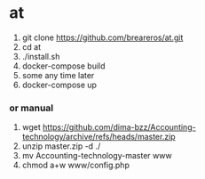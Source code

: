 # at


1. git clone https://github.com/breareros/at.git
2. cd at
3. ./install.sh
4. docker-compose build 
5. some any time later
6. docker-compose up 


### or manual 
1. wget https://github.com/dima-bzz/Accounting-technology/archive/refs/heads/master.zip
2. unzip master.zip -d ./
3. mv Accounting-technology-master www
4. chmod a+w www/config.php
